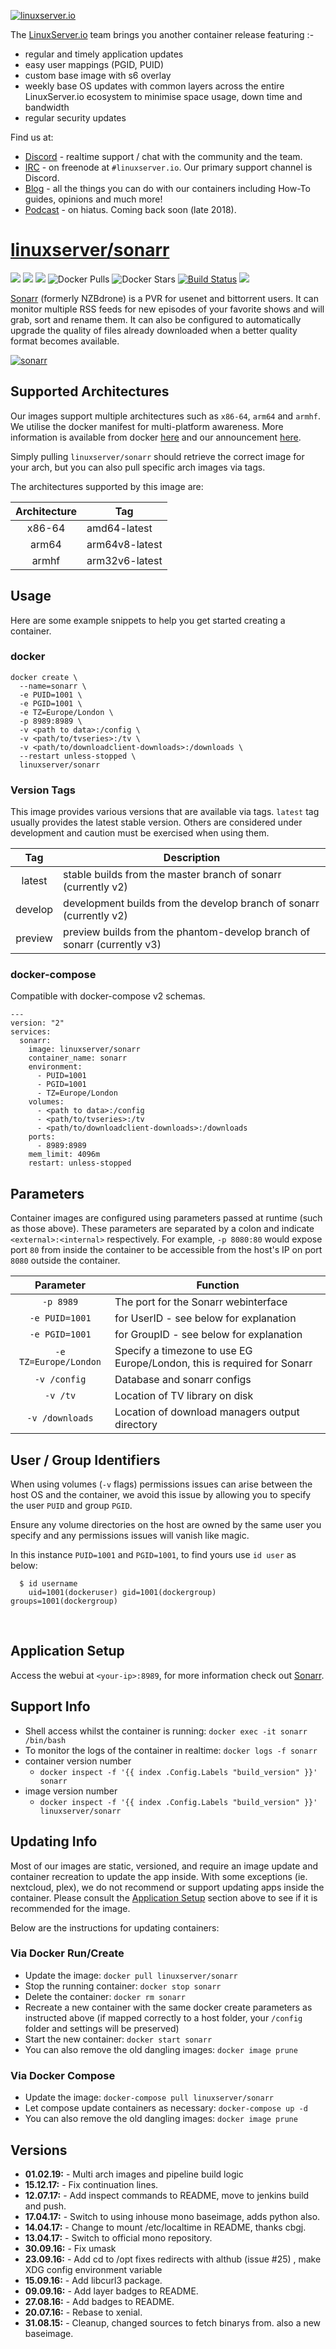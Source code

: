 [![linuxserver.io](https://raw.githubusercontent.com/linuxserver/docker-templates/master/linuxserver.io/img/linuxserver_medium.png)](https://linuxserver.io)

The [LinuxServer.io](https://linuxserver.io) team brings you another container release featuring :-

 * regular and timely application updates
 * easy user mappings (PGID, PUID)
 * custom base image with s6 overlay
 * weekly base OS updates with common layers across the entire LinuxServer.io ecosystem to minimise space usage, down time and bandwidth
 * regular security updates

Find us at:
* [Discord](https://discord.gg/YWrKVTn) - realtime support / chat with the community and the team.
* [IRC](https://irc.linuxserver.io) - on freenode at `#linuxserver.io`. Our primary support channel is Discord.
* [Blog](https://blog.linuxserver.io) - all the things you can do with our containers including How-To guides, opinions and much more!
* [Podcast](https://anchor.fm/linuxserverio) - on hiatus. Coming back soon (late 2018).

# [linuxserver/sonarr](https://github.com/linuxserver/docker-sonarr)
[![](https://img.shields.io/discord/354974912613449730.svg?logo=discord&label=LSIO%20Discord&style=flat-square)](https://discord.gg/YWrKVTn)
[![](https://images.microbadger.com/badges/version/linuxserver/sonarr.svg)](https://microbadger.com/images/linuxserver/sonarr "Get your own version badge on microbadger.com")
[![](https://images.microbadger.com/badges/image/linuxserver/sonarr.svg)](https://microbadger.com/images/linuxserver/sonarr "Get your own version badge on microbadger.com")
![Docker Pulls](https://img.shields.io/docker/pulls/linuxserver/sonarr.svg)
![Docker Stars](https://img.shields.io/docker/stars/linuxserver/sonarr.svg)
[![Build Status](https://ci.linuxserver.io/buildStatus/icon?job=Docker-Pipeline-Builders/docker-sonarr/master)](https://ci.linuxserver.io/job/Docker-Pipeline-Builders/job/docker-sonarr/job/master/)
[![](https://lsio-ci.ams3.digitaloceanspaces.com/linuxserver/sonarr/latest/badge.svg)](https://lsio-ci.ams3.digitaloceanspaces.com/linuxserver/sonarr/latest/index.html)

[Sonarr](https://sonarr.tv/) (formerly NZBdrone) is a PVR for usenet and bittorrent users. It can monitor multiple RSS feeds for new episodes of your favorite shows and will grab, sort and rename them. It can also be configured to automatically upgrade the quality of files already downloaded when a better quality format becomes available.


[![sonarr](https://raw.githubusercontent.com/linuxserver/docker-templates/master/linuxserver.io/img/sonarr-banner.png)](https://sonarr.tv/)

## Supported Architectures

Our images support multiple architectures such as `x86-64`, `arm64` and `armhf`. We utilise the docker manifest for multi-platform awareness. More information is available from docker [here](https://github.com/docker/distribution/blob/master/docs/spec/manifest-v2-2.md#manifest-list) and our announcement [here](https://blog.linuxserver.io/2019/02/21/the-lsio-pipeline-project/). 

Simply pulling `linuxserver/sonarr` should retrieve the correct image for your arch, but you can also pull specific arch images via tags.

The architectures supported by this image are:

| Architecture | Tag |
| :----: | --- |
| x86-64 | amd64-latest |
| arm64 | arm64v8-latest |
| armhf | arm32v6-latest |


## Usage

Here are some example snippets to help you get started creating a container.

### docker

```
docker create \
  --name=sonarr \
  -e PUID=1001 \
  -e PGID=1001 \
  -e TZ=Europe/London \
  -p 8989:8989 \
  -v <path to data>:/config \
  -v <path/to/tvseries>:/tv \
  -v <path/to/downloadclient-downloads>:/downloads \
  --restart unless-stopped \
  linuxserver/sonarr
```

### Version Tags

This image provides various versions that are available via tags. `latest` tag usually provides the latest stable version. Others are considered under development and caution must be exercised when using them.

| Tag | Description |
| :----: | --- |
| latest | stable builds from the master branch of sonarr (currently v2) |
| develop | development builds from the develop branch of sonarr (currently v2) |
| preview | preview builds from the phantom-develop branch of sonarr (currently v3) |


### docker-compose

Compatible with docker-compose v2 schemas.

```
---
version: "2"
services:
  sonarr:
    image: linuxserver/sonarr
    container_name: sonarr
    environment:
      - PUID=1001
      - PGID=1001
      - TZ=Europe/London
    volumes:
      - <path to data>:/config
      - <path/to/tvseries>:/tv
      - <path/to/downloadclient-downloads>:/downloads
    ports:
      - 8989:8989
    mem_limit: 4096m
    restart: unless-stopped
```

## Parameters

Container images are configured using parameters passed at runtime (such as those above). These parameters are separated by a colon and indicate `<external>:<internal>` respectively. For example, `-p 8080:80` would expose port `80` from inside the container to be accessible from the host's IP on port `8080` outside the container.

| Parameter | Function |
| :----: | --- |
| `-p 8989` | The port for the Sonarr webinterface |
| `-e PUID=1001` | for UserID - see below for explanation |
| `-e PGID=1001` | for GroupID - see below for explanation |
| `-e TZ=Europe/London` | Specify a timezone to use EG Europe/London, this is required for Sonarr |
| `-v /config` | Database and sonarr configs |
| `-v /tv` | Location of TV library on disk |
| `-v /downloads` | Location of download managers output directory |

## User / Group Identifiers

When using volumes (`-v` flags) permissions issues can arise between the host OS and the container, we avoid this issue by allowing you to specify the user `PUID` and group `PGID`.

Ensure any volume directories on the host are owned by the same user you specify and any permissions issues will vanish like magic.

In this instance `PUID=1001` and `PGID=1001`, to find yours use `id user` as below:

```
  $ id username
    uid=1001(dockeruser) gid=1001(dockergroup) groups=1001(dockergroup)
```


&nbsp;
## Application Setup

Access the webui at `<your-ip>:8989`, for more information check out [Sonarr](https://sonarr.tv/).



## Support Info

* Shell access whilst the container is running: `docker exec -it sonarr /bin/bash`
* To monitor the logs of the container in realtime: `docker logs -f sonarr`
* container version number 
  * `docker inspect -f '{{ index .Config.Labels "build_version" }}' sonarr`
* image version number
  * `docker inspect -f '{{ index .Config.Labels "build_version" }}' linuxserver/sonarr`

## Updating Info

Most of our images are static, versioned, and require an image update and container recreation to update the app inside. With some exceptions (ie. nextcloud, plex), we do not recommend or support updating apps inside the container. Please consult the [Application Setup](#application-setup) section above to see if it is recommended for the image.  
  
Below are the instructions for updating containers:  
  
### Via Docker Run/Create
* Update the image: `docker pull linuxserver/sonarr`
* Stop the running container: `docker stop sonarr`
* Delete the container: `docker rm sonarr`
* Recreate a new container with the same docker create parameters as instructed above (if mapped correctly to a host folder, your `/config` folder and settings will be preserved)
* Start the new container: `docker start sonarr`
* You can also remove the old dangling images: `docker image prune`

### Via Docker Compose
* Update the image: `docker-compose pull linuxserver/sonarr`
* Let compose update containers as necessary: `docker-compose up -d`
* You can also remove the old dangling images: `docker image prune`

## Versions

* **01.02.19:** - Multi arch images and pipeline build logic
* **15.12.17:** - Fix continuation lines.
* **12.07.17:** - Add inspect commands to README, move to jenkins build and push.
* **17.04.17:** - Switch to using inhouse mono baseimage, adds python also.
* **14.04.17:** - Change to mount /etc/localtime in README, thanks cbgj.
* **13.04.17:** - Switch to official mono repository.
* **30.09.16:** - Fix umask
* **23.09.16:** - Add cd to /opt fixes redirects with althub (issue #25) , make XDG config environment variable
* **15.09.16:** - Add libcurl3 package.
* **09.09.16:** - Add layer badges to README.
* **27.08.16:** - Add badges to README.
* **20.07.16:** - Rebase to xenial.
* **31.08.15:** - Cleanup, changed sources to fetch binarys from. also a new baseimage.
